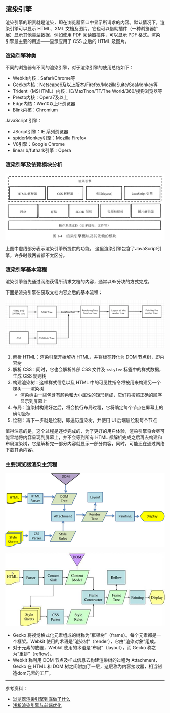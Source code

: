 ## 渲染引擎

渲染引擎的职责就是渲染，即在浏览器窗口中显示所请求的内容。默认情况下，渲染引擎可以显示 HTML、XML 文档及图片，它也可以借助插件（一种浏览器扩展）显示其他类型数据，例如使用 PDF 阅读器插件，可以显示 PDF 格式。渲染引擎最主要的用途——显示应用了 CSS 之后的 HTML 及图片。

### 渲染引擎种类

不同的浏览器有不同的渲染引擎，对于渲染引擎的使用总结如下：

- Webkit内核：Safari/Chrome等
- Gecko内核：Netscape6及以上版本/Firefox/MozillaSuite/SeaMonkey等
- Trident（MSHTML）内核：IE/MaxThon/TT/The World/360/搜狗浏览器等
- Presto内核：Opera7及以上
- Edge内核：Win10以上IE浏览器
- Blink内核：Chromium

JavaScript 引擎：

- JScript引擎：IE 系列浏览器
- spiderMonkey引擎：Mozilla Firefox
- V8引擎：Google Chrome
- linear b/futhark引擎：Opera

### 渲染引擎及依赖模块分析

![渲染引擎及依赖模块分析](../../Image/05/824d82fb-f521-4adc-9892-539db9547ca4.png)

上图中虚线部分表示渲染引擎所提供的功能。 这里渲染引擎包含了JavaScript引擎，许多时候两者都不太区分。

### 渲染引擎基本流程

渲染引擎首先通过网络获得所请求文档的内容，通常以8k分块的方式完成。

下面是渲染引擎在获取文档内容之后的基本流程：

![渲染引擎基本流程](../../Image/05/273fa38f-7637-46c9-a5fc-54a28a8fff9e.png)

1. 解析 HTML：渲染引擎开始解析 HTML，并将标签转化为 DOM 节点树，即内容树
2. 解析 CSS：同时，它也会解析外部 CSS 文件及 `<style>` 标签中的样式数据，生成 CSS 规则树
3. 构建渲染树：这样样式信息以及 HTML 中的可见性指令将被用来构建另一个棵树——渲染树
   - 渲染树由一些包含有颜色和大小属性的矩形组成，它们将按照正确的顺序显示到屏幕上
4. 布局：渲染树构建好之后，将会执行布局过程，它将确定每个节点在屏幕上的确切坐标
5. 绘制：再下一步就是绘制，即遍历渲染树，并使用 UI 后端层绘制每个节点

值得注意的是，这个过程是逐步完成的，为了更好的用户体验，渲染引擎将会尽可能早地将内容呈现到屏幕上，并不会等到所有 HTML 都解析完成之后再去构建和布局渲染树，它是解析完一部分内容就显示一部分内容，同时，可能还在通过网络下载其余内容。

### 主要浏览器渲染主流程

![Webkit主流程](../../Image/05/01908eec-19c7-4676-8c6f-fe574a7364b4.png)



![Gecko主流程](../../Image/05/205dae2d-835d-4e31-9592-c6ee9abe039a.png)

- Gecko 将视觉格式化元素组成的树称为”框架树”（frame）。每个元素都是一个框架。Webkit 使用的术语是”渲染树”（render），它由”渲染对象”组成。
- 对于元素的放置，Webkit 使用的术语是”布局”（layout），而 Gecko 称之为”重排”（reflow）。
- Webkit 称利用 DOM 节点及样式信息去构建渲染树的过程为 Attachment，Gecko 在 HTML 和 DOM 树之间附加了一层，这层称为内容接收器，相当制造dom元素的工厂。

---

参考资料：

- [浏览器渲染引擎到底做了什么](https://www.jianshu.com/p/281b574ee3f8)
- [浅析渲染引擎与前端优化](https://blog.csdn.net/john1337/article/details/53579506)

 

 

 

 